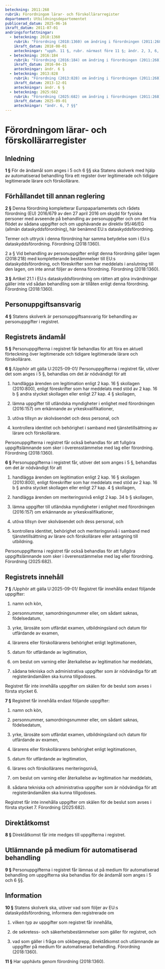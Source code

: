 ```yaml
---
beteckning: 2011:268
rubrik: Förordningom lärar- och förskollärarregister
departement: Utbildningsdepartementet
publicerad_datum: 2025-06-16
ikraft_datum: 2011-07-01
andringsforfattningar:
  - beteckning: 2018:1360
    rubrik: "Förordning (2018:1360) om ändring i förordningen (2011:268) om lärar- och förskollärarregister"
    ikraft_datum: 2018-08-01
    anteckningar: "upph. 11 §, rubr. närmast före 11 §; ändr. 2, 3, 6, 10 §§; ny 2 a §, rubr. närmast före 2 §"
  - beteckning: 2016:184
    rubrik: "Förordning (2016:184) om ändring i förordningen (2011:268) om lärar- och förskollärarregister"
    ikraft_datum: 2016-04-15
    anteckningar: ändr. 6 §
  - beteckning: 2013:828
    rubrik: "Förordning (2013:828) om ändring i förordningen (2011:268) om lärar- och förskollärarregister"
    ikraft_datum: 2013-12-01
    anteckningar: ändr. 6 §
  - beteckning: 2025:682
    rubrik: "Förordning (2025:682) om ändring i förordningen (2011:268) om lärar- och förskollärarregister"
    ikraft_datum: 2025-09-01
    anteckningar: "ändr. 6, 7 §§"
---
```


# Förordningom lärar- och förskollärarregister

## Inledning

**1 §** För de ändamål som anges i 5 och 6 §§ ska Statens skolverk med hjälp av automatiserad behandling föra ett register över legitimerade och tidigare legitimerade lärare och förskollärare.

## Förhållandet till annan reglering

**2 §** Denna förordning kompletterar Europaparlamentets och rådets förordning (EU) 2016/679 av den 27 april 2016 om skydd för fysiska personer med avseende på behandling av personuppgifter och om det fria flödet av sådana uppgifter och om upphävande av direktiv 95/46/EG (allmän dataskyddsförordning), här benämnd EU:s dataskyddsförordning.

Termer och uttryck i denna förordning har samma betydelse som i EU:s dataskyddsförordning. Förordning (2018:1360).

2 a § Vid behandling av personuppgifter enligt denna förordning gäller lagen (2018:218) med kompletterande bestämmelser till EU:s dataskyddsförordning, och föreskrifter som har meddelats i anslutning till den lagen, om inte annat följer av denna förordning. Förordning (2018:1360).

**3 §** Artikel 21.1 i EU:s dataskyddsförordning om rätten att göra invändningar gäller inte vid sådan behandling som är tillåten enligt denna förordning. Förordning (2018:1360).

## Personuppgiftsansvarig

**4 §** Statens skolverk är personuppgiftsansvarig för behandling av personuppgifter i registret.

## Registrets ändamål

**5 §** Personuppgifterna i registret får behandlas för att föra en aktuell förteckning över legitimerade och tidigare legitimerade lärare och förskollärare.

**6 §** /Upphör att gälla U:2025-09-01/ Personuppgifterna i registret får, utöver det som anges i 5 §, behandlas om det är nödvändigt för att

1. handlägga ärenden om legitimation enligt 2 kap. 16 § skollagen (2010:800), enligt föreskrifter som har meddelats med stöd av 2 kap. 16 b § andra stycket skollagen eller enligt 27 kap. 4 § skollagen,

2. lämna uppgifter till utländska myndigheter i enlighet med förordningen (2016:157) om erkännande av yrkeskvalifikationer,

3. utöva tillsyn av skolväsendet och dess personal, och

4. kontrollera identitet och behörighet i samband med tjänstetillsättning av lärare och förskollärare.

Personuppgifterna i registret får också behandlas för att fullgöra uppgiftslämnande som sker i överensstämmelse med lag eller förordning. Förordning (2018:1360).

**6 §** Personuppgifterna i registret får, utöver det som anges i 5 §, behandlas om det är nödvändigt för att

1. handlägga ärenden om legitimation enligt 2 kap. 16 § skollagen (2010:800), enligt föreskrifter som har meddelats med stöd av 2 kap. 16 b § andra stycket skollagen eller enligt 27 kap. 4 § skollagen,

2. handlägga ärenden om meriteringsnivå enligt 2 kap. 34 b § skollagen,

3. lämna uppgifter till utländska myndigheter i enlighet med förordningen (2016:157) om erkännande av yrkeskvalifikationer,

4. utöva tillsyn över skolväsendet och dess personal, och

5. kontrollera identitet, behörighet och meriteringsnivå i samband med tjänstetillsättning av lärare och förskollärare eller antagning till utbildning.

Personuppgifterna i registret får också behandlas för att fullgöra uppgiftslämnande som sker i överensstämmelse med lag eller förordning. Förordning (2025:682).

## Registrets innehåll

**7 §** /Upphör att gälla U:2025-09-01/ Registret får innehålla endast följande uppgifter:

1. namn och kön,

2. personnummer, samordningsnummer eller, om sådant saknas, födelsedatum,

3. yrke, lärosäte som utfärdat examen, utbildningsland och datum för utfärdande av examen,

4. lärarens eller förskollärarens behörighet enligt legitimationen,

5. datum för utfärdande av legitimation,

6. om beslut om varning eller återkallelse av legitimation har meddelats,

7. sådana tekniska och administrativa uppgifter som är nödvändiga för att registerändamålen ska kunna tillgodoses.

Registret får inte innehålla uppgifter om skälen för de beslut som avses i första stycket 6.

**7 §** Registret får innehålla endast följande uppgifter:

1. namn och kön,

2. personnummer, samordningsnummer eller, om sådant saknas, födelsedatum,

3. yrke, lärosäte som utfärdat examen, utbildningsland och datum för utfärdande av examen,

4. lärarens eller förskollärarens behörighet enligt legitimationen,

5. datum för utfärdande av legitimation,

6. lärares och förskollärares meriteringsnivå,

7. om beslut om varning eller återkallelse av legitimation har meddelats,

8. sådana tekniska och administrativa uppgifter som är nödvändiga för att registerändamålen ska kunna tillgodoses.

Registret får inte innehålla uppgifter om skälen för de beslut som avses i första stycket 7. Förordning (2025:682).

## Direktåtkomst

**8 §** Direktåtkomst får inte medges till uppgifterna i registret.

## Utlämnande på medium för automatiserad behandling

**9 §** Personuppgifterna i registret får lämnas ut på medium för automatiserad behandling om uppgifterna ska behandlas för de ändamål som anges i 5 och 6 §§.

## Information

**10 §** Statens skolverk ska, utöver vad som följer av EU:s dataskyddsförordning, informera den registrerade om

1. vilken typ av uppgifter som registret får innehålla,

2. de sekretess- och säkerhetsbestämmelser som gäller för registret, och

3. vad som gäller i fråga om sökbegrepp, direktåtkomst och utlämnande av uppgifter på medium för automatiserad behandling. Förordning (2018:1360).

**11 §** Har upphävts genom förordning (2018:1360).